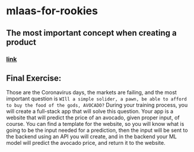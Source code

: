 # mlaas-for-rookies
## The most important concept when creating a product
### [link](https://www.youtube.com/watch?v=jAP5gbgWom0&ab_channel=RealTimewithBillMaher)

## Final Exercise:
Those are the Coronavirus days, the markets are failing, and the most important question is
`WIll a simple solider, a pawn, be able to afford to buy the food of the gods, AVOCADO?`
During your training process, you will create a full-stack app that will solve this question.
Your app is a website that will predict the price of an avocado, given proper input, of course.
You can find a template for the website, so you will know what is going to be the input needed for a prediction,
then the input will be sent to the backend using an API you will create, and in the backend
your ML model will predict the avocado price, and return it to the website.
